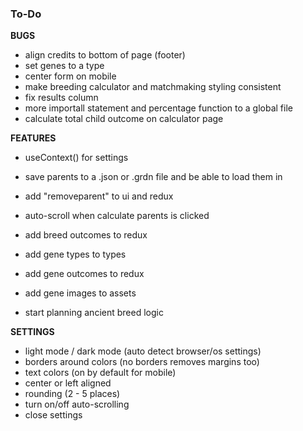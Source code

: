 ### To-Do
**BUGS**
* align credits to bottom of page (footer)
* set genes to a type
* center form on mobile
* make breeding calculator and matchmaking styling consistent
* fix results column
* more importall statement and percentage function to a global file
* calculate total child outcome on calculator page

**FEATURES**
* useContext() for settings
* save parents to a .json or .grdn file and be able to load them in
* add "removeparent" to ui and redux
* auto-scroll when calculate parents is clicked

* add breed outcomes to redux
* add gene types to types
* add gene outcomes to redux
* add gene images to assets

* start planning ancient breed logic

**SETTINGS**
* light mode / dark mode (auto detect browser/os settings)
* borders around colors (no borders removes margins too)
* text colors (on by default for mobile)
* center or left aligned
* rounding (2 - 5 places)
* turn on/off auto-scrolling
* close settings